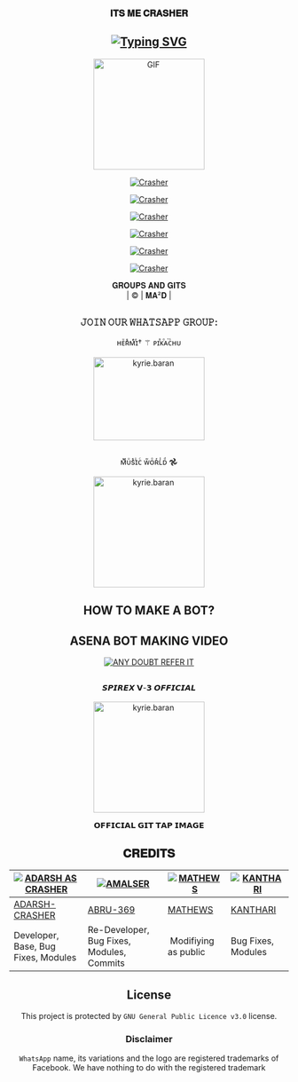 <h3 align="center">𝐈𝐓𝐒 𝐌𝐄 𝐂𝐑𝐀𝐒𝐇𝐄𝐑</h3>

<div align="center">

## [![Typing SVG](https://readme-typing-svg.herokuapp.com?font=Rockstar-ExtraBold&color=FF0000&lines=ㅤ𝘼𝙇𝙇+𝙏𝙃𝙄𝙉𝙂𝙎+𝘼𝙍𝙀+𝙎𝙃𝙊𝙒+𝘾𝘼𝙎𝙀𝘿+🧬;𝙎𝙀𝙀𝙆+𝘼𝙉𝘿+𝙔𝙊𝙐+𝙎𝙃𝘼𝙇𝙇+𝙁𝙄𝙉𝘿+🥂;𝙀𝙑𝙀𝙍𝙔𝙏𝙃𝙄𝙉𝙂+/+𝙉𝙊𝙏𝙃𝙄𝙉𝙂+⚙️🧬;𝙄𝙏𝙎+𝙅𝙐𝙎𝙏+𝘼+𝙈𝘼𝙏𝙏𝙀𝙍+𝙊𝙁+𝙏𝙄𝙈𝙀)](https://git.io/typing-svg)

 </a>
</p>
<div align="center">
  <p align="center">
<img src="https://i.imgur.com/OBG1gg5.jpeg?cid=790b7611a48d56eec88e20cfedb2c8be6e08c0fde3f8fe72&rid=giphy.gif&ct=g.gif" alt="GIF" width="200" height="200"/>
</p>
  <p align="center">
<a href="https://www.instagram.com/white_hat_crasher?r=nametag"><img title="Crasher" src="https://img.shields.io/badge/INSTAGRAM-cyberchekuthan/Adarsh_v3?color=black&style=for-the-badge&logo=instagram"></a>
</p>
  <p align="center">
<a href="http://wa.me/+919495944164"><img title="Crasher" src="https://img.shields.io/badge/whatsapp-cyberchekuthan/Adarsh_v3?color=black&style=for-the-badge&logo=whatsapp"></a>
</p>
  <p align="center">
<a href="https://www.facebook.com/adarshthevannoor.thevannoor"><img title="Crasher" src="https://img.shields.io/badge/Facebook-cyberchekuthan/Adarsh_v3?color=black&style=for-the-badge&logo=facebook"></a>
</p>
  <p align="center">
<a href="https://t.me/FmcAdarsh"><img title="Crasher" src="https://img.shields.io/badge/telegram-cyberchekuthan/Adarsh_v3?color=black&style=for-the-badge&logo=telegram"></a>
</p>
  <p align="center">
<a href="https://youtube.com/c/Ghjah"><img title="Crasher" src="https://img.shields.io/badge/Youtube-cyberchekuthan/Adarsh_v3?color=black&style=for-the-badge&logo=youtube"></a>
</p>
  <p align="center">
<a href="https://twitter.com/Itsemecrasher"><img title="Crasher" src="https://img.shields.io/badge/twitter-cyberchekuthan/Adarsh_v3?color=black&style=for-the-badge&logo=twitter"></a>
</p>
</div>
<p align="center">
𝐆𝐑𝐎𝐔𝐏𝐒 𝐀𝐍𝐃 𝐆𝐈𝐓𝐒
    <br>
       | © |
        𝐌𝐀²𝐃 |
    <br> 
</p>

##
  <h3 align="center"> 𝙹𝙾𝙸𝙽 𝙾𝚄𝚁 𝚆𝙷𝙰𝚃𝚂𝙰𝙿𝙿 𝙶𝚁𝙾𝚄𝙿:</h3>
<p align="center">
ʜᴇͧʀᷤᴍͤɪͬ† ⚚ ᴘɪⷡᴋⷪᴀⷮᴄᷤʜᴜ
    <br>
<br>
  <a href="https://chat.whatsapp.com/KVPJ8cQw4lR9zTTFPM8mbH" target="blank"><img align="center" src="https://i.imgur.com/jkvYZxr.jpeg" alt="kyrie.baran" height="150" width="200" /></a>
</p>

##
<p align="center">
ᴍᷟᴜͧѕᷤɪͥᴄͨ ᴡᷱᴏͦʀͬʟᷝᴅͩ 𖣘
    <br>
<br>
  <a href="https://chat.whatsapp.com/GFSnPYyUKFp4JxdwGp36a0" target="blank"><img align="center" src="https://i.imgur.com/vRleIYI.jpeg" alt="kyrie.baran" height="200" width="200" /></a>
</p>



## HOW TO MAKE A BOT? 
<div align="center"> 


## ASENA BOT MAKING VIDEO

 [![ANY DOUBT REFER IT](https://i.imgur.com/r7qhYmz.jpeg)](https://youtu.be/EyfVigi2GUw)

</p>

##
<p align="center">
𝙎𝙋𝙄𝙍𝙀𝙓 𝗩-𝟯 𝙊𝙁𝙁𝙄𝘾𝙄𝘼𝙇
    <br>
<br>
  <a href="https://github.com/Fmc-Crasher/Spirex-v3" target="blank"><img align="center" src="https://i.imgur.com/GsZaQKm.jpeg" alt="kyrie.baran" height="200" width="200" /></a>
</p>
𝗢𝗙𝗙𝗜𝗖𝗜𝗔𝗟 𝗚𝗜𝗧 𝗧𝗔𝗣 𝗜𝗠𝗔𝗚𝗘 

## 𝐂𝐑𝐄𝐃𝐈𝐓𝐒
  <div align="center">
    
  [![ADARSH AS CRASHER](https://i.imgur.com/ihizNpz.jpeg?size=100)](https://i.imgur.com/O5mRu2I.jpeg?size=100) | [![AMALSER](https://i.imgur.com/O5mRu2I.jpeg?size=100)](https://github.com/cyberchekuthan) |  [![MATHEWS](https://i.imgur.com/qVHSihd.jpeg?size=100)](https://github.com/AI-VIKI) | [![KANTHARI](https://i.imgur.com/lgxkvK7.jpeg?size=100)](https://i.imgur.com/lgxkvK7.jpeg) 
----|----|----|----
[ADARSH-CRASHER](https://chat.whatsapp.com/KVPJ8cQw4lR9zTTFPM8mbH) | [ABRU-369](https://i.imgur.com/LIdGqR9.png) | [MATHEWS](https://github.com/AI-VIKI) | [KANTHARI](https://i.imgur.com/lgxkvK7.jpeg) 
Developer, Base, Bug Fixes, Modules| Re-Developer, Bug Fixes, Modules, Commits |  Modifiying  as   public | Bug Fixes, Modules 
  </div>
    


## License
This project is protected by `GNU General Public Licence v3.0` license.

### Disclaimer
`WhatsApp` name, its variations and the logo are registered trademarks of Facebook. We have nothing to do with the registered trademark
